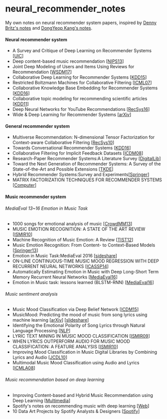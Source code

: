 # neural_recommender_notes
My own notes on neural recommender system papers, inspired by [Denny Britz's notes](https://github.com/dennybritz/deeplearning-papernotes) and [DongYeop Kang's notes](https://github.com/dykang/neurallanguage-notes).

#### Neural recommender system
- A Survey and Critique of Deep Learning on Recommender Systems [[UIC](http://bdsc.lab.uic.edu/docs/survey-critique-deep.pdf)]
- Deep content-based music recommendation [[NIPS13](http://papers.nips.cc/paper/5004-deep-content-based-music-recommendation.pdf)]
- Joint Deep Modeling of Users and Items Using Reviews for Recommendation [[WSDM17](http://dl.acm.org/citation.cfm?id=3018665)]
- Collaborative Deep Learning for Recommender Systems [[KDD15](http://dl.acm.org/citation.cfm?id=2783273)]
- Restricted Boltzmann Machines for Collaborative Filtering [[ICML07](https://www.cs.toronto.edu/~rsalakhu/papers/rbmcf.pdf)]
- Collaborative Knowledge Base Embedding for Recommender Systems [[KDD16](http://www.kdd.org/kdd2016/subtopic/view/collaborative-knowledge-base-embedding-for-recommender-systems/667/)]
- Collaborative topic modeling for recommending scientific articles [[KDD11](http://dl.acm.org/citation.cfm?id=2020480)]
- Deep Neural Networks for YouTube Recommendations [[RecSys16](https://static.googleusercontent.com/media/research.google.com/ko//pubs/archive/45530.pdf)]
- Wide & Deep Learning for Recommender Systems [[arXiv](https://arxiv.org/abs/1606.07792)]


#### General recommender system

- Multiverse Recommendation: N-dimensional Tensor Factorization for Context-aware Collaborative Filtering [[RecSys10](https://xamat.github.io//pubs/karatzoglu-recsys-2010.pdf)]
- Towards Conversational Recommender Systems [[KDD16](http://www.kdd.org/kdd2016/subtopic/view/towards-conversational-recommender-systems)]
- Collaborative Filtering for Implicit Feedback Datasets [[ICDM08](http://yifanhu.net/PUB/cf.pdf)]
- Research-Paper Recommender Systems:A Literature Survey [[DigitalLib](http://docear.org/papers/Research%20Paper%20Recommender%20Systems%20--%20A%20Literature%20Survey%20(preprint).pdf)]
- Toward the Next Generation of Recommender Systems: A Survey of the State-of-the-Art and Possible Extensions [[TKDE](http://pages.stern.nyu.edu/~atuzhili/pdf/TKDE-Paper-as-Printed.pdf)]
- Hybrid Recommender Systems:Survey and Experiments[[Springer](http://josquin.cs.depaul.edu/~rburke/pubs/burke-umuai02.pdf)]
- MATRIX FACTORIZATION TECHNIQUES FOR RECOMMENDER SYSTEMS [[Computer](https://datajobs.com/data-science-repo/Recommender-Systems-%5BNetflix%5D.pdf)]


#### Music recommender system

###### MediaEval 13~16 Emotion in Music Task
- 1000 songs for emotional analysis of music [[CrowdMM13](https://ibug.doc.ic.ac.uk/media/uploads/documents/cmm13-soleymani.pdf)]
- MUSIC EMOTION RECOGNITION: A STATE OF THE ART REVIEW [[ISMIR10](http://citeseerx.ist.psu.edu/viewdoc/download?doi=10.1.1.231.7740&rep=rep1&type=pdf)]
- Machine Recognition of Music Emotion: A Review [[TIST12](http://dl.acm.org/citation.cfm?id=2168754)]
- Music Emotion Recognition: From Content- to Context-Based Models [[Springer13](http://link.springer.com/chapter/10.1007/978-3-642-41248-6_13)]
- Emotion in Music Task:MediaEval 2016 [[sideshare](https://www.slideshare.net/multimediaeval/mediaeval-2016-emotion-in-music-task-lessons-learned)]
- ON-LINE CONTINUOUS-TIME MUSIC MOOD REGRESSION WITH DEEP RECURRENT NEURAL NETWORKS [[ICASSP14](https://pdfs.semanticscholar.org/3170/2755180f023cb6d3ee275fa0a355dd681fb1.pdf)]
- Automatically Estimating Emotion in Music with Deep Long-Short Term Memory Recurrent Neural Networks [[MediaEval16](https://pdfs.semanticscholar.org/e338/2ed926d6a8facadfcbfc091c53e08e371948.pdf)]
- Emotion in Music task: lessons learned (BLSTM-RNN) [[MediaEval16](http://ceur-ws.org/Vol-1739/MediaEval_2016_paper_10.pdf)]

###### Music sentiment analysis
- Music Mood Classification via Deep Belief Network [[ICDM15](http://ieeexplore.ieee.org/stamp/stamp.jsp?arnumber=7395810)]
- MusicMood: Predicting the mood of music from song lyrics using machine learning [[arXiv](https://arxiv.org/pdf/1611.00138.pdf)] [[slideshare](http://www.slideshare.net/SebastianRaschka/musicmood-20140912)] 
- Identifying the Emotional Polarity of Song Lyrics through Natural Language Processing [[NLP](https://people.eecs.berkeley.edu/~schasins/papers/identifyingEmotionalPolarity.pdf)]
- LYRIC TEXT MINING IN MUSIC MOOD CLASSIFICATION [[ISMIR09](http://www.ismir2009.ismir.net/proceedings/PS3-4.pdf)]
- WHEN LYRICS OUTPERFORM AUDIO FOR MUSIC MOOD CLASSIFICATION: A FEATURE ANALYSIS [[ISMIR10](http://ismir2010.ismir.net/proceedings/ismir2010-106.pdf)]
- Improving Mood Classification in Music Digital Libraries by Combining Lyrics and Audio [[JCDL10](http://dl.acm.org/citation.cfm?id=1816146)]
- Multimodal Music Mood Classification using Audio and Lyrics [[ICMLA08](http://ieeexplore.ieee.org/abstract/document/4725050/?part=1)]

###### Music recommendation based on deep learning
- Improving Content-based and Hybrid Music Recommendation using Deep Learning [[Multimedia](http://dl.acm.org/citation.cfm?id=2654940)]
- Spotify's notes on recommending music with deep learning [[Web](http://benanne.github.io/2014/08/05/spotify-cnns.html)]
- 10 Data Art Projects by Spotify Analysts & Designers [[Spotify](https://insights.spotify.com/us/2016/09/29/10-data-art-projects/)]
